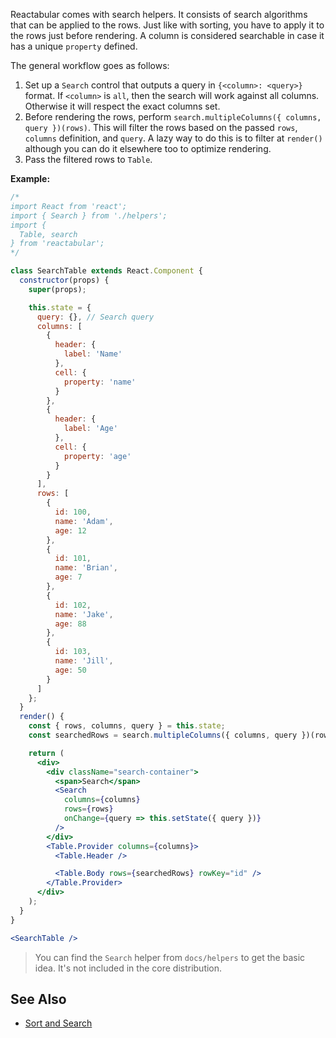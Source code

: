 Reactabular comes with search helpers. It consists of search algorithms that can be applied to the rows. Just like with sorting, you have to apply it to the rows just before rendering. A column is considered searchable in case it has a unique `property` defined.

The general workflow goes as follows:

1. Set up a `Search` control that outputs a query in `{<column>: <query>}` format. If `<column>` is `all`, then the search will work against all columns. Otherwise it will respect the exact columns set.
2. Before rendering the rows, perform `search.multipleColumns({ columns, query })(rows)`. This will filter the rows based on the passed `rows`, `columns` definition, and `query`. A lazy way to do this is to filter at `render()` although you can do it elsewhere too to optimize rendering.
3. Pass the filtered rows to `Table`.

**Example:**

```jsx
/*
import React from 'react';
import { Search } from './helpers';
import {
  Table, search
} from 'reactabular';
*/

class SearchTable extends React.Component {
  constructor(props) {
    super(props);

    this.state = {
      query: {}, // Search query
      columns: [
        {
          header: {
            label: 'Name'
          },
          cell: {
            property: 'name'
          }
        },
        {
          header: {
            label: 'Age'
          },
          cell: {
            property: 'age'
          }
        }
      ],
      rows: [
        {
          id: 100,
          name: 'Adam',
          age: 12
        },
        {
          id: 101,
          name: 'Brian',
          age: 7
        },
        {
          id: 102,
          name: 'Jake',
          age: 88
        },
        {
          id: 103,
          name: 'Jill',
          age: 50
        }
      ]
    };
  }
  render() {
    const { rows, columns, query } = this.state;
    const searchedRows = search.multipleColumns({ columns, query })(rows);

    return (
      <div>
        <div className="search-container">
          <span>Search</span>
          <Search
            columns={columns}
            rows={rows}
            onChange={query => this.setState({ query })}
          />
        </div>
        <Table.Provider columns={columns}>
          <Table.Header />

          <Table.Body rows={searchedRows} rowKey="id" />
        </Table.Provider>
      </div>
    );
  }
}

<SearchTable />
```

> You can find the `Search` helper from `docs/helpers` to get the basic idea. It's not included in the core distribution.

## See Also

* [Sort and Search](/examples/sort-and-search)

